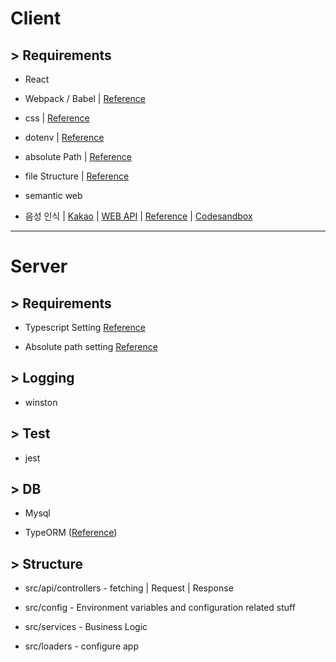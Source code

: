 # Client

## > Requirements

- React

- Webpack / Babel | [Reference](https://www.valentinog.com/blog/babel/)

- css | [Reference](https://webpack.js.org/loaders/sass-loader/)

- dotenv | [Reference](https://stackoverflow.com/questions/59243719/setting-up-env-variables-without-create-react-app)

- absolute Path | [Reference](https://im-developer.tistory.com/186)

- file Structure | [Reference](https://ui.toast.com/weekly-pick/ko_20200213/)

- semantic web

- 음성 인식 | [Kakao](https://developers.kakao.com/docs/latest/ko/voice/rest-api) | [WEB API](https://github.com/mdn/web-speech-api/blob/master/speech-color-changer/script.js) | [Reference](https://medium.com/@amanda.k.hussey/a-basic-tutorial-on-how-to-incorporate-speech-recognition-with-react-6dff9763cea5) | [Codesandbox](https://codesandbox.io/s/k0w6v?file=/src/index.js:61-124)

---

# Server

## > Requirements

- Typescript Setting [Reference](https://khalilstemmler.com/blogs/typescript/node-starter-project/)

- Absolute path setting [Reference](https://dev.to/larswaechter/path-aliases-with-typescript-in-nodejs-4353)

## > Logging

- winston

## > Test

- jest

## > DB

- Mysql

- TypeORM ([Reference](https://typeorm.io/#/))

## > Structure

- src/api/controllers - fetching | Request | Response

- src/config - Environment variables and configuration related stuff

- src/services - Business Logic

- src/loaders - configure app
